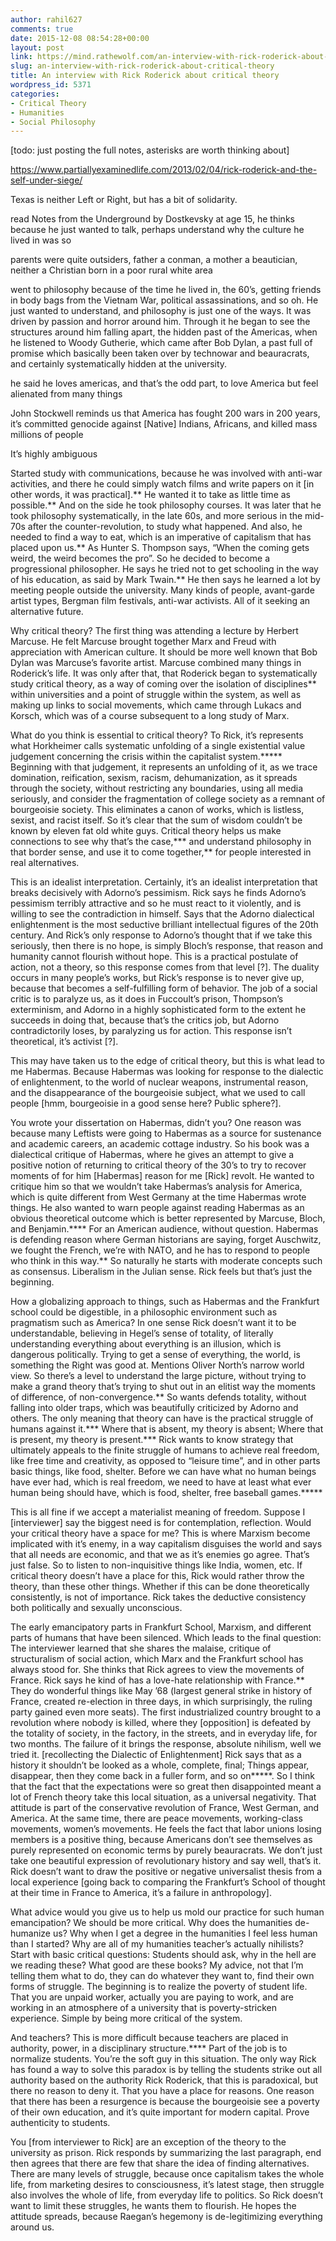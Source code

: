 ```yaml
---
author: rahil627
comments: true
date: 2015-12-08 08:54:28+00:00
layout: post
link: https://mind.rathewolf.com/an-interview-with-rick-roderick-about-critical-theory/
slug: an-interview-with-rick-roderick-about-critical-theory
title: An interview with Rick Roderick about critical theory
wordpress_id: 5371
categories:
- Critical Theory
- Humanities
- Social Philosophy
---
```


[todo: just posting the full notes, asterisks are worth thinking about]

https://www.partiallyexaminedlife.com/2013/02/04/rick-roderick-and-the-self-under-siege/

Texas is neither Left or Right, but has a bit of solidarity.

read Notes from the Underground by Dostkevsky at age 15, he thinks because he just wanted to talk, perhaps understand why the culture he lived in was so

parents were quite outsiders, father a conman, a mother a beautician, neither a Christian
born in a poor rural white area

went to philosophy because of the time he lived in, the 60’s, getting friends in body bags from the Vietnam War, political assassinations, and so oh. He just wanted to understand, and philosophy is just one of the ways. It was driven by passion and horror around him. Through it he began to see the structures around him falling apart, the hidden past of the Americas, when he listened to Woody Gutherie, which came after Bob Dylan, a past full of promise which basically been taken over by technowar and beauracrats, and certainly systematically hidden at the university.

he said he loves americas, and that’s the odd part, to love America but feel alienated from many things

John Stockwell reminds us that America has fought 200 wars in 200 years, it’s committed genocide against [Native] Indians, Africans, and killed mass millions of people

It’s highly ambiguous

Started study with communications, because he was involved with anti-war activities, and there he could simply watch films and write papers on it [in other words, it was practical].** He wanted it to take as little time as possible.** And on the side he took philosophy courses. It was later that he took philosophy systematically, in the late 60s, and more serious in the mid-70s after the counter-revolution, to study what happened. And also, he needed to find a way to eat, which is an imperative of capitalism that has placed upon us.** As Hunter S. Thompson says, “When the coming gets weird, the weird becomes the pro”. So he decided to become a progressional philosopher. He says he tried not to get schooling in the way of his education, as said by Mark Twain.** He then says he learned a lot by meeting people outside the university. Many kinds of people, avant-garde artist types, Bergman film festivals, anti-war activists. All of it seeking an alternative future.

Why critical theory? The first thing was attending a lecture by Herbert Marcuse. He felt Marcuse brought together Marx and Freud with appreciation with American culture. It should be more well known that Bob Dylan was Marcuse’s favorite artist. Marcuse combined many things in Roderick’s life. It was only after that, that Roderick began to systematically study critical theory, as a way of coming over the isolation of disciplines** within universities and a point of struggle within the system, as well as making up links to social movements, which came through Lukacs and Korsch, which was of a course subsequent to a long study of Marx.

What do you think is essential to critical theory? To Rick, it’s represents what Horkheimer calls systematic unfolding of a single existential value judgement concerning the crisis within the capitalist system.***** Beginning with that judgement, it represents an unfolding of it, as we trace domination, reification, sexism, racism, dehumanization, as it spreads through the society, without restricting any boundaries, using all media seriously, and consider the fragmentation of college society as a remnant of bourgeoisie society. This eliminates a canon of works, which is listless, sexist, and racist itself. So it’s clear that the sum of wisdom couldn’t be known by eleven fat  old white guys. Critical theory helps us make connections to see why that’s the case,*** and understand philosophy in that border sense, and use it to come together,** for people interested in real alternatives.

This is an idealist interpretation. Certainly, it’s an idealist interpretation that breaks decisively with Adorno’s pessimism. Rick says he finds Adorno’s pessimism terribly attractive and so he must react to it violently, and is willing to see the contradiction in himself. Says that the Adorno dialectical enlightenment is the most seductive brilliant intellectual figures of the 20th century. And Rick’s only response to Adorno’s thought that if we take this seriously, then there is no hope, is simply Bloch’s response, that reason and humanity cannot flourish without hope. This is a practical postulate of action, not a theory, so this response comes from that level [?]. The duality occurs in many people’s works, but Rick’s response is to never give up, because that becomes a self-fulfilling form of behavior. The job of a social critic is to paralyze us, as it does in Fuccoult’s prison, Thompson’s exterminism, and Adorno in a highly sophisticated form to the extent he succeeds in doing that, because that’s the critics job, but Adorno contradictorily loses, by paralyzing us for action. This response isn’t theoretical, it’s activist [?].

This may have taken us to the edge of critical theory, but this is what lead to me Habermas. Because Habermas was looking for response to the dialectic of enlightenment, to the world of nuclear weapons, instrumental reason, and the disappearance of the bourgeoisie subject, what we used to call people [hmm, bourgeoisie in a good sense here? Public sphere?].

You wrote your dissertation on Habermas, didn’t you? One reason was because many Leftists were going to Habermas as a source for sustenance and academic careers, an academic cottage industry. So his book was a dialectical critique of Habermas, where he gives an attempt to give a positive notion of returning to critical theory of the 30’s to try to recover moments of for him [Habermas] reason for me [Rick] revolt. He wanted to critique him so that we wouldn’t take Habermas’s analysis for America, which is quite different from West Germany at the time Habermas wrote things. He also wanted to warn people against reading Habermas as an obvious theoretical outcome which is better represented by Marcuse, Bloch, and Benjamin.**** For an American audience, without question. Habermas is defending reason where German historians are saying, forget Auschwitz, we fought the French, we’re with NATO, and he has to respond to people who think in this way.** So naturally he starts with moderate concepts such as consensus. Liberalism in the Julian sense. Rick feels but that’s just the beginning.

How a globalizing approach to things, such as Habermas and the Frankfurt school could be digestible, in a philosophic environment such as pragmatism such as America? In one sense Rick doesn’t want it to be understandable, believing in Hegel’s sense of totality, of literally understanding everything about everything is an illusion, which is dangerous politically. Trying to get a sense of everything, the world, is something the Right was good at. Mentions Oliver North’s narrow world view. So there’s a level to understand the large picture, without trying to make a grand theory that’s trying to shut out in an elitist way the moments of difference, of non-convergence.** So wants defends totality, without falling into older traps, which was beautifully criticized by Adorno and others. The only meaning that theory can have is the practical struggle of humans against it.*** Where that is absent, my theory is absent; Where that is present, my theory is present.*** Rick wants to know strategy that ultimately appeals to the finite struggle of humans to achieve real freedom, like free time and creativity, as opposed to “leisure time”, and in other parts basic things, like food, shelter. Before we can have what no human beings have ever had, which is real freedom, we need to have at least what ever human being should have, which is food, shelter, free baseball games.*****

This is all fine if we accept a materialist meaning of freedom. Suppose I [interviewer] say the biggest need is for contemplation, reflection. Would your critical theory have a space for me? This is where Marxism become implicated with it’s enemy, in a way capitalism disguises the world and says that all needs are economic, and that we as it’s enemies go agree. That’s just false. So to listen to non-inquisitive things like India, women, etc. If critical theory doesn’t have a place for this, Rick would rather throw the theory, than these other things. Whether if this can be done theoretically consistently, is not of importance. Rick takes the deductive consistency both politically and sexually unconscious.

The early emancipatory parts in Frankfurt School, Marxism, and different parts of humans that have been silenced. Which leads to the final question: The interviewer learned that she shares the malaise, critique of structuralism of social action, which Marx and the Frankfurt school has always stood for. She thinks that Rick agrees to view the movements of France. Rick says he kind of has a love-hate relationship with France.** They do wonderful things like May ’68 (largest general strike in history of France, created re-election in three days, in which surprisingly, the ruling party gained even more seats). The first industrialized country brought to a revolution where nobody is killed, where they [opposition] is defeated by the totality of society, in the factory, in the streets, and in everyday life, for two months. The failure of it brings the response, absolute nihilism, well we tried it. [recollecting the Dialectic of Enlightenment] Rick says that as a history it shouldn’t be looked as a whole, complete, final; Things appear, disappear, then they come back in a fuller form, and so on*****. So I think that the fact that the expectations were so great then disappointed meant a lot of French theory take this local situation, as a universal negativity. That attitude is part of the conservative revolution of France, West German, and America. At the same time, there are peace movements, working-class movements, women’s movements. He feels the fact that labor unions losing members is a positive thing, because Americans don’t see themselves as purely represented on economic terms by purely beauracrats. We don’t just take one beautiful expression of revolutionary history and say well, that’s it. Rick doesn’t want to draw the positive or negative universalist thesis from a local experience [going back to comparing the Frankfurt’s School of thought at their time in France to America, it’s a failure in anthropology].

What advice would you give us to help us mold our practice for such human emancipation? We should be more critical. Why does the humanities de-humanize us? Why when I get a degree in the humanities I feel less human than I started? Why are all of my humanities teacher’s actually nihilists? Start with basic critical questions: Students should ask, why in the hell are we reading these? What good are these books? My advice, not that I’m telling them what to do, they can do whatever they want to, find their own forms of struggle. The beginning is to realize the poverty of student life. That you are unpaid worker, actually you are paying to work, and are working in an atmosphere of a university that is poverty-stricken experience. Simple by being more critical of the system.

And teachers? This is more difficult because teachers are placed in authority, power, in a disciplinary structure.**** Part of the job is to normalize students. You’re the soft guy in this situation. The only way Rick has found a way to solve this paradox is by telling the students strike out all authority based on the authority Rick Roderick, that this is paradoxical, but there no reason to deny it. That you have a place for reasons. One reason that there has been a resurgence is because the bourgeoisie see a poverty of their own education, and it’s quite important for modern capital. Prove authenticity to students.

You [from interviewer to Rick] are an exception of the theory to the university as prison. Rick responds by summarizing the last paragraph, end then agrees that there are few that share the idea of finding alternatives. There are many levels of struggle, because once capitalism takes the whole life, from marketing desires to consciousness, it’s latest stage, then struggle also involves the whole of life, from everyday life to politics. So Rick doesn’t want to limit these struggles, he wants them to flourish. He hopes the attitude spreads, because Raegan’s hegemony is de-legitimizing everything around us.
